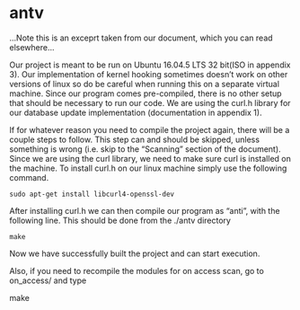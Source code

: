 # antv

...Note this is an exceprt taken from our document, which you can read elsewhere...

Our project is meant to be run on Ubuntu 16.04.5 LTS 32 bit(ISO in appendix 3). Our implementation of kernel hooking sometimes doesn’t work on other versions of linux so do be careful when running this on a separate virtual machine. Since our program comes pre-compiled, there is no other setup that should be necessary to run our code. We are using the curl.h library for our database update implementation (documentation in appendix 1).

If for whatever reason you need to compile the project again, there will be a couple steps to follow. This step can and should be skipped, unless something is wrong (i.e. skip to the “Scanning” section of the document). Since we are using the curl library, we need to make sure curl is installed on the machine. To install curl.h on our linux machine simply use the following command.

	sudo apt-get install libcurl4-openssl-dev

After installing curl.h we can then compile our program as “anti”, with the following line. This should be done from the ./antv directory

	make

Now we have successfully built the project and can start execution.

Also, if you need to recompile the modules for on access scan, go to on_access/ and type

make
